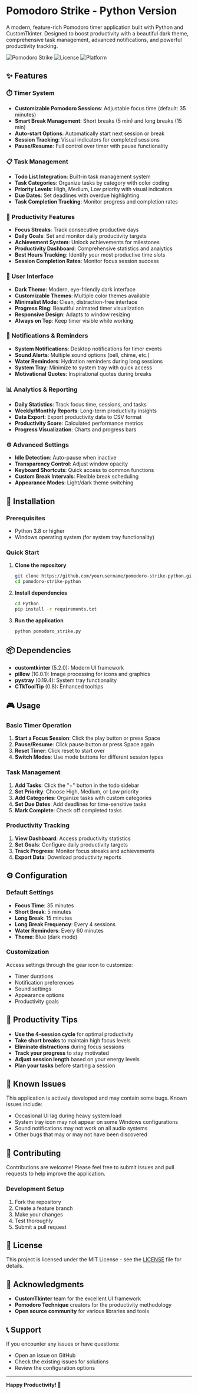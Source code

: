 # Pomodoro Strike - Python Version

A modern, feature-rich Pomodoro timer application built with Python and CustomTkinter. Designed to boost productivity with a beautiful dark theme, comprehensive task management, advanced notifications, and powerful productivity tracking.

![Pomodoro Strike](https://img.shields.io/badge/Python-3.8+-blue.svg)
![License](https://img.shields.io/badge/License-MIT-green.svg)
![Platform](https://img.shields.io/badge/Platform-Windows-lightgrey.svg)

## ✨ Features

### ⏱️ Timer System
- **Customizable Pomodoro Sessions**: Adjustable focus time (default: 35 minutes)
- **Smart Break Management**: Short breaks (5 min) and long breaks (15 min)
- **Auto-start Options**: Automatically start next session or break
- **Session Tracking**: Visual indicators for completed sessions
- **Pause/Resume**: Full control over timer with pause functionality

### 📋 Task Management
- **Todo List Integration**: Built-in task management system
- **Task Categories**: Organize tasks by category with color coding
- **Priority Levels**: High, Medium, Low priority with visual indicators
- **Due Dates**: Set deadlines with overdue highlighting
- **Task Completion Tracking**: Monitor progress and completion rates

### 🎯 Productivity Features
- **Focus Streaks**: Track consecutive productive days
- **Daily Goals**: Set and monitor daily productivity targets
- **Achievement System**: Unlock achievements for milestones
- **Productivity Dashboard**: Comprehensive statistics and analytics
- **Best Hours Tracking**: Identify your most productive time slots
- **Session Completion Rates**: Monitor focus session success

### 🎨 User Interface
- **Dark Theme**: Modern, eye-friendly dark interface
- **Customizable Themes**: Multiple color themes available
- **Minimalist Mode**: Clean, distraction-free interface
- **Progress Ring**: Beautiful animated timer visualization
- **Responsive Design**: Adapts to window resizing
- **Always on Top**: Keep timer visible while working

### 🔔 Notifications & Reminders
- **System Notifications**: Desktop notifications for timer events
- **Sound Alerts**: Multiple sound options (bell, chime, etc.)
- **Water Reminders**: Hydration reminders during long sessions
- **System Tray**: Minimize to system tray with quick access
- **Motivational Quotes**: Inspirational quotes during breaks

### 📊 Analytics & Reporting
- **Daily Statistics**: Track focus time, sessions, and tasks
- **Weekly/Monthly Reports**: Long-term productivity insights
- **Data Export**: Export productivity data to CSV format
- **Productivity Score**: Calculated performance metrics
- **Progress Visualization**: Charts and progress bars

### ⚙️ Advanced Settings
- **Idle Detection**: Auto-pause when inactive
- **Transparency Control**: Adjust window opacity
- **Keyboard Shortcuts**: Quick access to common functions
- **Custom Break Intervals**: Flexible break scheduling
- **Appearance Modes**: Light/dark theme switching

## 🚀 Installation

### Prerequisites
- Python 3.8 or higher
- Windows operating system (for system tray functionality)

### Quick Start
1. **Clone the repository**
   ```bash
   git clone https://github.com/yourusername/pomodoro-strike-python.git
   cd pomodoro-strike-python
   ```

2. **Install dependencies**
   ```bash
   cd Python
   pip install -r requirements.txt
   ```

3. **Run the application**
   ```bash
   python pomodoro_strike.py
   ```

## 📦 Dependencies

- **customtkinter** (5.2.0): Modern UI framework
- **pillow** (10.0.1): Image processing for icons and graphics
- **pystray** (0.19.4): System tray functionality
- **CTkToolTip** (0.8): Enhanced tooltips

## 🎮 Usage

### Basic Timer Operation
1. **Start a Focus Session**: Click the play button or press Space
2. **Pause/Resume**: Click pause button or press Space again
3. **Reset Timer**: Click reset to start over
4. **Switch Modes**: Use mode buttons for different session types

### Task Management
1. **Add Tasks**: Click the "+" button in the todo sidebar
2. **Set Priority**: Choose High, Medium, or Low priority
3. **Add Categories**: Organize tasks with custom categories
4. **Set Due Dates**: Add deadlines for time-sensitive tasks
5. **Mark Complete**: Check off completed tasks

### Productivity Tracking
1. **View Dashboard**: Access productivity statistics
2. **Set Goals**: Configure daily productivity targets
3. **Track Progress**: Monitor focus streaks and achievements
4. **Export Data**: Download productivity reports

## ⚙️ Configuration

### Default Settings
- **Focus Time**: 35 minutes
- **Short Break**: 5 minutes
- **Long Break**: 15 minutes
- **Long Break Frequency**: Every 4 sessions
- **Water Reminders**: Every 60 minutes
- **Theme**: Blue (dark mode)

### Customization
Access settings through the gear icon to customize:
- Timer durations
- Notification preferences
- Sound settings
- Appearance options
- Productivity goals

## 🎯 Productivity Tips

- **Use the 4-session cycle** for optimal productivity
- **Take short breaks** to maintain high focus levels
- **Eliminate distractions** during focus sessions
- **Track your progress** to stay motivated
- **Adjust session length** based on your energy levels
- **Plan your tasks** before starting a session

## 🐛 Known Issues

This application is actively developed and may contain some bugs. Known issues include:
- Occasional UI lag during heavy system load
- System tray icon may not appear on some Windows configurations
- Sound notifications may not work on all audio systems
- Other bugs that may or may not have been discovered

## 🤝 Contributing

Contributions are welcome! Please feel free to submit issues and pull requests to help improve the application.

### Development Setup
1. Fork the repository
2. Create a feature branch
3. Make your changes
4. Test thoroughly
5. Submit a pull request

## 📄 License

This project is licensed under the MIT License - see the [LICENSE](LICENSE) file for details.

## 🙏 Acknowledgments

- **CustomTkinter** team for the excellent UI framework
- **Pomodoro Technique** creators for the productivity methodology
- **Open source community** for various libraries and tools

## 📞 Support

If you encounter any issues or have questions:
- Open an issue on GitHub
- Check the existing issues for solutions
- Review the configuration options

---

**Happy Productivity! 🚀** 